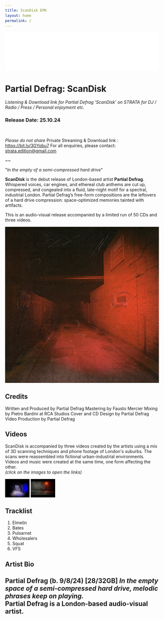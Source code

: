 ```yaml
---
title: ScanDisk EPK
layout: home
permalink: /
---
```


<img src="logo.png" alt="Strata Logo" class="centered-logo">

# Partial Defrag: ScanDisk

*Listening & Download link for Partial Defrag 'ScanDisk' on STRATA for DJ / Radio / Press / Personal enjoyment etc.*

### Release Date: 25.10.24
<br/>

*Please do not share* Private Streaming & Download link : https://bit.ly/3GYobu7
For all enquiries, please contact: strata.edition@gmail.com

~~

"*In the empty of a semi-compressed hard drive*"

**ScanDisk** is the debut release of London-based artist **Partial Defrag**. Whispered voices, car engines, and ethereal club anthems are cut up, compressed, and congealed into a fluid, late-night motif for a spectral, industrial London. Partial Defrag’s free-form compositions are the leftovers of a hard drive compression: space-optimized memories tainted with artifacts.

This is an audio-visual release accompanied by a limited run of 50 CDs and three videos.

<img src="ScanDiskWebCover.png" alt="ScanDisk Cover" class="centered-image">

## Credits
Written and Produced by Partial Defrag
Mastering by Fausto Mercier
Mixing by Pietro Bardini at RCA Studios
Cover and CD Design by Partial Defrag
Video Production by Partial Defrag

## Videos
ScanDisk is accompanied by three videos created by the artists using a mix of 3D scanning techniques and phone footage of London's suburbs. The scans were reassembled into fictional urban-industrial environments. Videos and music were created at the same time, one form affecting the other.
<br>
*(click on the images to open the links)*

[<img alt="Elmelin Video" width="80px" src="elmelinVid.jpg" />](https://www.youtube.com/watch?v=uZPCZdTdytw)
[<img alt="VFS Video" width="80px" src="vfsVid.jpg" />](https://www.youtube.com/watch?v=uZPCZdTdytw)


## Tracklist

1. Elmelin
2. Bates
3. Pulsarnet
4. Wholesalers
5. Squat
6. VFS

## Artist Bio
Partial Defrag (b. 9/8/24) [28/32GB] 
*In the empty space of a semi-compressed hard drive, melodic phrases keep on playing.*
<br/>
Partial Defrag is a London-based audio-visual artist.
---
